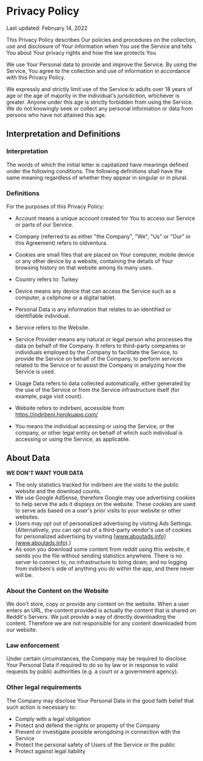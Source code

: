 # Privacy Policy
Last updated: February 14, 2022

This Privacy Policy describes Our policies and procedures on the collection, use and disclosure of Your information when You use the Service and tells You about Your privacy rights and how the law protects You.

We use Your Personal data to provide and improve the Service. By using the Service, You agree to the collection and use of information in accordance with this Privacy Policy.

We expressly and strictly limit use of the Service to adults over 18 years of age or the age of majority in the individual's jurisdiction, whichever is greater. Anyone under this age is strictly forbidden from using the Service. We do not knowingly seek or collect any personal information or data from persons who have not attained this age.

## Interpretation and Definitions
### Interpretation
The words of which the initial letter is capitalized have meanings defined under the following conditions. The following definitions shall have the same meaning regardless of whether they appear in singular or in plural.

### Definitions
For the purposes of this Privacy Policy:

* Account means a unique account created for You to access our Service or parts of our Service.

* Company (referred to as either "the Company", "We", "Us" or "Our" in this Agreement) refers to oldventura.

* Cookies are small files that are placed on Your computer, mobile device or any other device by a website, containing the details of Your browsing history on that website among its many uses.

* Country refers to: Turkey

* Device means any device that can access the Service such as a computer, a cellphone or a digital tablet.

* Personal Data is any information that relates to an identified or identifiable individual.

* Service refers to the Website.

* Service Provider means any natural or legal person who processes the data on behalf of the Company. It refers to third-party companies or individuals employed by the Company to facilitate the Service, to provide the Service on behalf of the Company, to perform services related to the Service or to assist the Company in analyzing how the Service is used.

* Usage Data refers to data collected automatically, either generated by the use of the Service or from the Service infrastructure itself (for example, page visit count).

* Website refers to indirbeni, accessible from https://indirbeni.herokuapp.com/

* You means the individual accessing or using the Service, or the company, or other legal entity on behalf of which such individual is accessing or using the Service, as applicable.

## About Data
**WE DON'T WANT YOUR DATA**

* The only statistics tracked for indirbeni are the visits to the public website and the download counts.
* We use Google AdSense, therefore Google may use advertising cookies to help serve the ads it displays on the website. These cookies are used to serve ads based on a user's prior visits to your website or other websites.
* Users may opt out of personalized advertising by visiting Ads Settings. (Alternatively, you can opt out of a third-party vendor's use of cookies for personalized advertising by visiting [www.aboutads.info](www.aboutads.info).)
* As soon you download some content from reddit using this website, it sends you the file without sending statistics anywhere. There is no server to connect to, no infrastructure to bring down, and no logging from indirbeni's side of anything you do within the app, and there never will be.

### About the Content on the Website
We don't store, copy or provide any content on the website. When a user enters an URL, the content provided is actually the content that is shared on Reddit's Servers. We just provide a way of directly downloading the content. Therefore we are not responsible for any content downloaded from our website.

### Law enforcement
Under certain circumstances, the Company may be required to disclose Your Personal Data if required to do so by law or in response to valid requests by public authorities (e.g. a court or a government agency).

### Other legal requirements
The Company may disclose Your Personal Data in the good faith belief that such action is necessary to:

* Comply with a legal obligation
* Protect and defend the rights or property of the Company
* Prevent or investigate possible wrongdoing in connection with the Service
* Protect the personal safety of Users of the Service or the public
* Protect against legal liability
